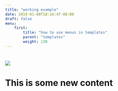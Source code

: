 ```yaml
---
title: "working example"
date: 2019-01-08T18:16:47-08:00
draft: false
menu: 
    first: 
        title: "how to use menus in templates"
        parent: "templates"
        weight: 130
---
```

# ![](/uploads/molly.png)

# This is some new content